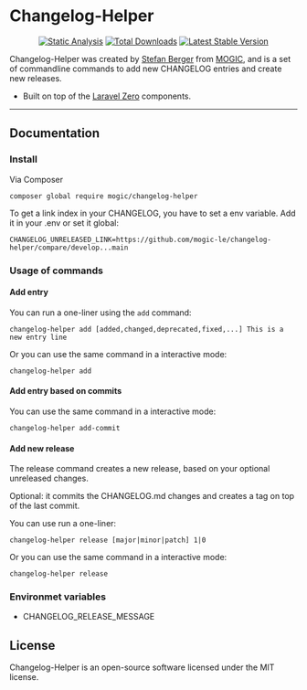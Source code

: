 # Changelog-Helper

<p align="center">
  <a href="https://github.com/mogic/changelog-helper/actions"><img src="https://github.com/mogic-le/changelog-helper/actions/workflows/static.yml/badge.svg" alt="Static Analysis" /></a>
  <a href="https://packagist.org/packages/mogic/changelog-helper"><img src="https://img.shields.io/packagist/dt/mogic/changelog-helper.svg" alt="Total Downloads" /></a>
  <a href="https://packagist.org/packages/mogic/changelog-helper"><img src="https://img.shields.io/packagist/v/mogic/changelog-helper.svg?label=stable" alt="Latest Stable Version" /></a>
</p>

Changelog-Helper was created by [Stefan Berger](https://github.com/mogic-le) from [MOGIC](https://www.mogic.com), and is a set of commandline commands to add new CHANGELOG entries and create new releases.

- Built on top of the [Laravel Zero](https://laravel-zero.com) components.

------

## Documentation

### Install

Via Composer

    composer global require mogic/changelog-helper

To get a link index in your CHANGELOG, you have to set a env variable. Add it in your .env or set it global:

    CHANGELOG_UNRELEASED_LINK=https://github.com/mogic-le/changelog-helper/compare/develop...main

### Usage of commands

#### Add entry

You can run a one-liner using the `add` command:

    changelog-helper add [added,changed,deprecated,fixed,...] This is a new entry line

Or you can use the same command in a interactive mode:

    changelog-helper add

#### Add entry based on commits

You can use the same command in a interactive mode:

    changelog-helper add-commit

#### Add new release

The release command creates a new release, based on your optional unreleased changes.

Optional: it commits the CHANGELOG.md changes and creates a tag on top of the last commit.

You can use run a one-liner:

    changelog-helper release [major|minor|patch] 1|0

Or you can use the same command in a interactive mode:

    changelog-helper release

### Environmet variables

* CHANGELOG_RELEASE_MESSAGE

## License

Changelog-Helper is an open-source software licensed under the MIT license.
